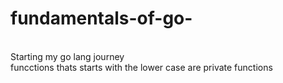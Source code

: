 # fundamentals-of-go-
<br>
Starting my go lang journey 
<br>
funcctions thats starts with the lower case are private functions 